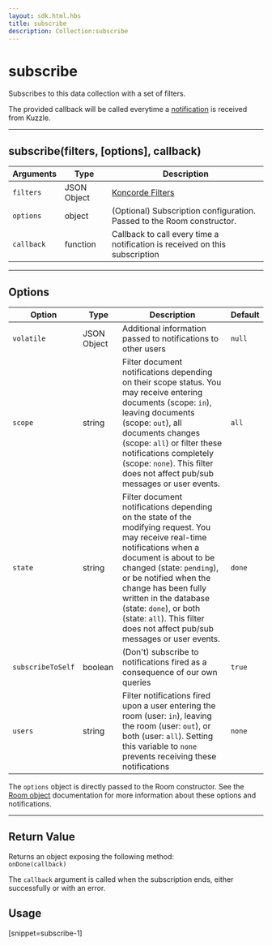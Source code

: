 ```yaml
---
layout: sdk.html.hbs
title: subscribe
description: Collection:subscribe
---
```


# subscribe

Subscribes to this data collection with a set of filters.

The provided callback will be called everytime a [notification](/sdk-reference/android/3/notifications) is received from Kuzzle.

---

## subscribe(filters, [options], callback)

| Arguments  | Type        | Description                                                                 |
| ---------- | ----------- | --------------------------------------------------------------------------- |
| `filters`  | JSON Object | [Koncorde Filters](/koncorde/1)                                             |
| `options`  | object      | (Optional) Subscription configuration. Passed to the Room constructor.      |
| `callback` | function    | Callback to call every time a notification is received on this subscription |

---

## Options

| Option            | Type        | Description                                                                                                                                                                                                                                                                                                                                                   | Default |
| ----------------- | ----------- | ------------------------------------------------------------------------------------------------------------------------------------------------------------------------------------------------------------------------------------------------------------------------------------------------------------------------------------------------------------- | ------- |
| `volatile`        | JSON Object | Additional information passed to notifications to other users                                                                                                                                                                                                                                                                                                 | `null`  |
| `scope`           | string      | Filter document notifications depending on their scope status. You may receive entering documents (scope: `in`), leaving documents (scope: `out`), all documents changes (scope: `all`) or filter these notifications completely (scope: `none`). This filter does not affect pub/sub messages or user events.                                                | `all`   |
| `state`           | string      | Filter document notifications depending on the state of the modifying request. You may receive real-time notifications when a document is about to be changed (state: `pending`), or be notified when the change has been fully written in the database (state: `done`), or both (state: `all`). This filter does not affect pub/sub messages or user events. | `done`  |
| `subscribeToSelf` | boolean     | (Don't) subscribe to notifications fired as a consequence of our own queries                                                                                                                                                                                                                                                                                  | `true`  |
| `users`           | string      | Filter notifications fired upon a user entering the room (user: `in`), leaving the room (user: `out`), or both (user: `all`). Setting this variable to `none` prevents receiving these notifications                                                                                                                                                          | `none`  |

The `options` object is directly passed to the Room constructor.
See the [Room object](/sdk-reference/android/3/room/) documentation for more information about these options and notifications.

---

## Return Value

Returns an object exposing the following method:  
 `onDone(callback)`

The `callback` argument is called when the subscription ends, either successfully or with an error.

## Usage

[snippet=subscribe-1]
